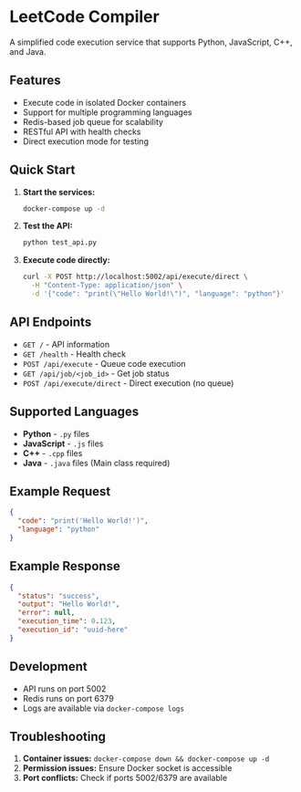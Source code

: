 # LeetCode Compiler

A simplified code execution service that supports Python, JavaScript, C++, and Java.

## Features

- Execute code in isolated Docker containers
- Support for multiple programming languages
- Redis-based job queue for scalability
- RESTful API with health checks
- Direct execution mode for testing

## Quick Start

1. **Start the services:**
   ```bash
   docker-compose up -d
   ```

2. **Test the API:**
   ```bash
   python test_api.py
   ```

3. **Execute code directly:**
   ```bash
   curl -X POST http://localhost:5002/api/execute/direct \
     -H "Content-Type: application/json" \
     -d '{"code": "print(\"Hello World!\")", "language": "python"}'
   ```

## API Endpoints

- `GET /` - API information
- `GET /health` - Health check
- `POST /api/execute` - Queue code execution
- `GET /api/job/<job_id>` - Get job status
- `POST /api/execute/direct` - Direct execution (no queue)

## Supported Languages

- **Python** - `.py` files
- **JavaScript** - `.js` files  
- **C++** - `.cpp` files
- **Java** - `.java` files (Main class required)

## Example Request

```json
{
  "code": "print('Hello World!')",
  "language": "python"
}
```

## Example Response

```json
{
  "status": "success",
  "output": "Hello World!",
  "error": null,
  "execution_time": 0.123,
  "execution_id": "uuid-here"
}
```

## Development

- API runs on port 5002
- Redis runs on port 6379
- Logs are available via `docker-compose logs`

## Troubleshooting

1. **Container issues:** `docker-compose down && docker-compose up -d`
2. **Permission issues:** Ensure Docker socket is accessible
3. **Port conflicts:** Check if ports 5002/6379 are available
